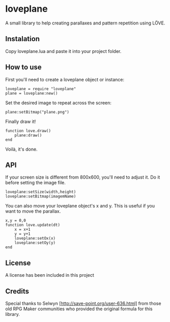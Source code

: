 # loveplane
A small library to help creating parallaxes and pattern repetition using LÖVE.

## Instalation
Copy loveplane.lua and paste it into your project folder.

## How to use
First you'll need to create a loveplane object or instance:
```
loveplane = require "loveplane"
plane = loveplane:new()
```
Set the desired image to repeat across the screen:
```
plane:setBitmap("plane.png")
```
Finally draw it!
```
function love.draw()
	plane:draw()
end
```
Voilà, it's done.

## API
If your screen size is different from 800x600, you'll need to adjust it. Do it before setting the image file.
```
loveplane:setSize(width,height)
loveplane:setBitmap(imagemName)
```
You can also move your loveplane object's x and y. This is useful if you want to move the parallax.
```
x,y = 0,0
function love.update(dt)
	x = x+1
	y = y+1
	loveplane:setOx(x)
	loveplane:setOy(y)
end
```
## License
A license has been included in this project

## Credits
Special thanks to Selwyn [http://save-point.org/user-636.html] from those old RPG Maker communities who provided the original formula for this library.
